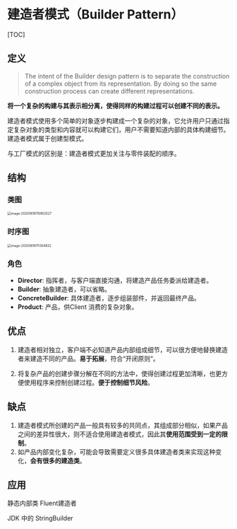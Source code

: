 # 建造者模式（Builder Pattern）

[TOC]

## 定义

> The intent of the Builder design pattern is to separate the construction of a complex object from its representation. By doing so the same construction process can create different representations.

**将一个复杂的构建与其表示相分离，使得同样的构建过程可以创建不同的表示。**

建造者模式使用多个简单的对象逐步构建成一个复杂的对象，它允许用户只通过指定复杂对象的类型和内容就可以构建它们，用户不需要知道内部的具体构建细节。建造者模式属于创建型模式。

与工厂模式的区别是：建造者模式更加关注与零件装配的顺序。

## 结构

### 类图

<img src="/assets/BuilderPattern/image-20200618110902527.png" alt="image-20200618110902527" style="zoom:50%;" />

### 时序图

<img src="/assets/BuilderPattern/image-20200618111304832.png" alt="image-20200618111304832" style="zoom:50%;" />

### 角色

- **Director**: 指挥者，与客户端直接沟通，将建造产品任务委派给建造者。
- **Builder**: 抽象建造者，可以省略。
- **ConcreteBuilder**: 具体建造者，逐步组装部件，并返回最终产品。
- **Product**: 产品，供Client 消费的复杂对象。

## 优点

1.  建造者相对独立，客户端不必知道产品内部组成细节，可以很方便地替换建造者来建造不同的产品。**易于拓展**，符合“开闭原则“。

2. 将复杂产品的创建步骤分解在不同的方法中，使得创建过程更加清晰，也更方便使用程序来控制创建过程。**便于控制细节风险**。

## 缺点

1. 建造者模式所创建的产品一般具有较多的共同点，其组成部分相似，如果产品之间的差异性很大，则不适合使用建造者模式，因此其**使用范围受到一定的限制**。
2. 如产品内部变化复杂，可能会导致需要定义很多具体建造者类来实现这种变化，**会有很多的建造类**。

## 应用

静态内部类 Fluent建造者





JDK 中的 StringBuilder